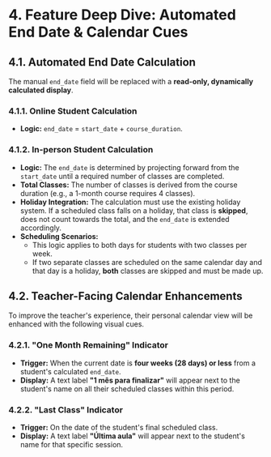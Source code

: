 # 4. Feature Deep Dive: Automated End Date & Calendar Cues

## 4.1. Automated End Date Calculation
The manual `end_date` field will be replaced with a **read-only, dynamically calculated display**.

### 4.1.1. Online Student Calculation
- **Logic:** `end_date` = `start_date` + `course_duration`.

### 4.1.2. In-person Student Calculation
- **Logic:** The `end_date` is determined by projecting forward from the `start_date` until a required number of classes are completed.
- **Total Classes:** The number of classes is derived from the course duration (e.g., a 1-month course requires 4 classes).
- **Holiday Integration:** The calculation must use the existing holiday system. If a scheduled class falls on a holiday, that class is **skipped**, does not count towards the total, and the `end_date` is extended accordingly.
- **Scheduling Scenarios:**
    - This logic applies to both days for students with two classes per week.
    - If two separate classes are scheduled on the same calendar day and that day is a holiday, **both** classes are skipped and must be made up.

## 4.2. Teacher-Facing Calendar Enhancements
To improve the teacher's experience, their personal calendar view will be enhanced with the following visual cues.

### 4.2.1. "One Month Remaining" Indicator
- **Trigger:** When the current date is **four weeks (28 days) or less** from a student's calculated `end_date`.
- **Display:** A text label **"1 mês para finalizar"** will appear next to the student's name on all their scheduled classes within this period.

### 4.2.2. "Last Class" Indicator
- **Trigger:** On the date of the student's final scheduled class.
- **Display:** A text label **"Última aula"** will appear next to the student's name for that specific session.

